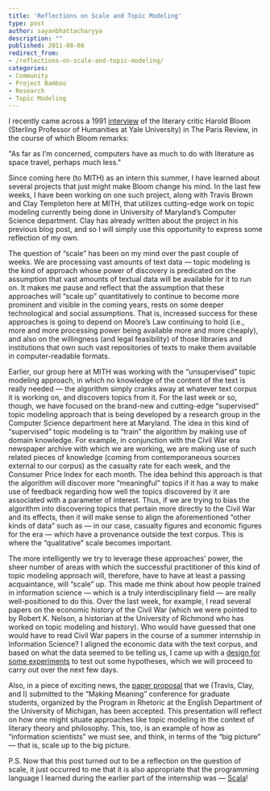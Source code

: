 ```yaml
---
title: 'Reflections on Scale and Topic Modeling'
type: post
author: sayanbhattacharyya
description: ""
published: 2011-08-08
redirect_from: 
- /reflections-on-scale-and-topic-modeling/
categories:
- Community
- Project Bamboo
- Research
- Topic Modeling
---
```

I recently came across a 1991 [interview](http://www.theparisreview.org/interviews/2225/the-art-of-criticism-no-1-harold-bloom) of the literary critic Harold Bloom (Sterling Professor of Humanities at Yale University) in The Paris Review, in the course of which Bloom remarks:

"As far as I’m concerned, computers have as much to do with literature as space travel, perhaps much less."

Since coming here (to MITH) as an intern this summer, I have learned about several projects that just might make Bloom change his mind. In the last few weeks, I have been working on one such project, along with Travis Brown and Clay Templeton here at MITH, that utilizes cutting-edge work on topic modeling currently being done in University of Maryland’s Computer Science department. Clay has already written about the project in his previous blog post, and so I will simply use this opportunity to express some reflection of my own.

The question of “scale” has been on my mind over the past couple of weeks. We are processing vast amounts of text data — topic modeling is the kind of approach whose power of discovery is predicated on the assumption that vast amounts of textual data will be available for it to run on. It makes me pause and reflect that the assumption that these approaches will “scale up” quantitatively to continue to become more prominent and visible in the coming years, rests on some deeper technological and social assumptions. That is, increased success for these approaches is going to depend on Moore’s Law continuing to hold (i.e., more and more processing power being available more and more cheaply), and also on the willingness (and legal feasibility) of those libraries and institutions that own such vast repositories of texts to make them available in computer-readable formats.

Earlier, our group here at MITH was working with the “unsupervised” topic modeling approach, in which no knowledge of the content of the text is really needed — the algorithm simply cranks away at whatever text corpus it is working on, and discovers topics from it. For the last week or so, though, we have focused on the brand-new and cutting-edge “supervised” topic modeling approach that is being developed by a research group in the Computer Science department here at Maryland. The idea in this kind of “supervised” topic modeling is to “train” the algorithm by making use of domain knowledge. For example, in conjunction with the Civil War era newspaper archive with which we are working, we are making use of such related pieces of knowledge (coming from contemporaneous sources external to our corpus) as the casualty rate for each week, and the Consumer Price Index for each month. The idea behind this approach is that the algorithm will discover more “meaningful” topics if it has a way to make use of feedback regarding how well the topics discovered by it are associated with a parameter of interest. Thus, if we are trying to bias the algorithm into discovering topics that pertain more directly to the Civil War and its effects, then it will make sense to align the aforementioned “other kinds of data” such as — in our case, casualty figures and economic figures for the era — which have a provenance outside the text corpus. This is where the “qualitative” scale becomes important.

The more intelligently we try to leverage these approaches’ power, the sheer number of areas with which the successful practitioner of this kind of topic modeling approach will, therefore, have to have at least a passing acquaintance, will “scale” up. This made me think about how people trained in information science — which is a truly interdisciplinary field — are really well-positioned to do this. Over the last week, for example, I read several papers on the economic history of the Civil War (which we were pointed to by Robert K. Nelson, a historian at the University of Richmond who has worked on topic modeling and history). Who would have guessed that one would have to read Civil War papers in the course of a summer internship in Information Science? I aligned the economic data with the text corpus, and based on what the data seemed to be telling us, I came up with a [design for some experiments](http://www-personal.umich.edu/~bhattach/econhyp.pdf) to test out some hypotheses, which we will proceed to carry out over the next few days.

Also, in a piece of exciting news, the [paper proposal](http://www-personal.umich.edu/~bhattach/RhetoricConferenceAbstractFinal.pdf) that we (Travis, Clay, and I) submitted to the “Making Meaning” conference for graduate students, organized by the Program in Rhetoric at the English Department of the University of Michigan, has been accepted. This presentation will reflect on how one might situate approaches like topic modeling in the context of literary theory and philosophy. This, too, is an example of how as “information scientists” we must see, and think, in terms of the “big picture” — that is, scale up to the big picture.

P.S. Now that this post turned out to be a reflection on the question of scale, it just occurred to me that it is also appropriate that the programming language I learned during the earlier part of the internship was — [Scala](http://www.artima.com/scalazine/articles/scalable-language.html)!
